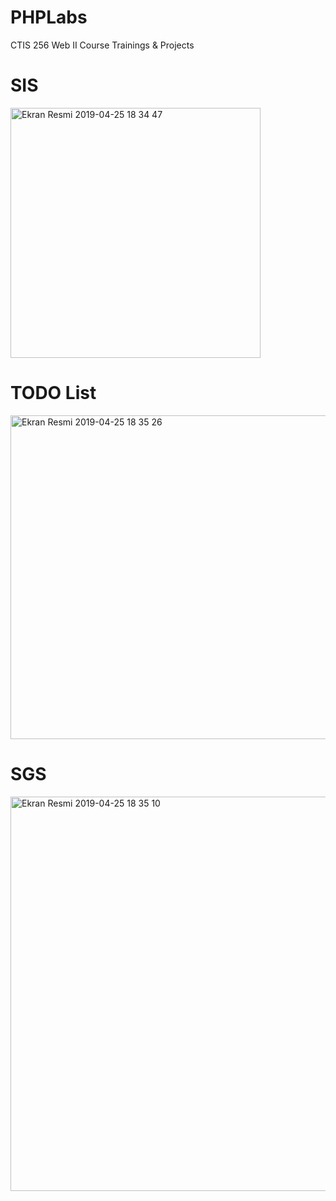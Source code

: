 # PHPLabs
CTIS 256 Web II Course Trainings & Projects

# SIS
<img width="400" alt="Ekran Resmi 2019-04-25 18 34 47" src="https://user-images.githubusercontent.com/16281631/56748680-f1b69a00-6788-11e9-98de-80e7750f7062.png">

# TODO List
<img width="518" alt="Ekran Resmi 2019-04-25 18 35 26" src="https://user-images.githubusercontent.com/16281631/56748677-f11e0380-6788-11e9-8c11-2064b49e964d.png">

# SGS
<img width="631" alt="Ekran Resmi 2019-04-25 18 35 10" src="https://user-images.githubusercontent.com/16281631/56748678-f11e0380-6788-11e9-8ed4-10ecbf11e7a7.png">

